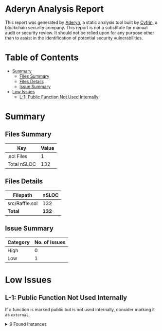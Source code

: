 # Aderyn Analysis Report

This report was generated by [Aderyn](https://github.com/Cyfrin/aderyn), a static analysis tool built by [Cyfrin](https://cyfrin.io), a blockchain security company. This report is not a substitute for manual audit or security review. It should not be relied upon for any purpose other than to assist in the identification of potential security vulnerabilities.
# Table of Contents

- [Summary](#summary)
  - [Files Summary](#files-summary)
  - [Files Details](#files-details)
  - [Issue Summary](#issue-summary)
- [Low Issues](#low-issues)
  - [L-1: Public Function Not Used Internally](#l-1-public-function-not-used-internally)


# Summary

## Files Summary

| Key | Value |
| --- | --- |
| .sol Files | 1 |
| Total nSLOC | 132 |


## Files Details

| Filepath | nSLOC |
| --- | --- |
| src/Raffle.sol | 132 |
| **Total** | **132** |


## Issue Summary

| Category | No. of Issues |
| --- | --- |
| High | 0 |
| Low | 1 |


# Low Issues

## L-1: Public Function Not Used Internally

If a function is marked public but is not used internally, consider marking it as `external`.

<details><summary>9 Found Instances</summary>


- Found in src/Raffle.sol [Line: 146](src/Raffle.sol#L146)

	```solidity
	    function getRaffleState() public view returns (RaffleState) {
	```

- Found in src/Raffle.sol [Line: 150](src/Raffle.sol#L150)

	```solidity
	    function getNumWords() public pure returns (uint256) {
	```

- Found in src/Raffle.sol [Line: 154](src/Raffle.sol#L154)

	```solidity
	    function getRequestConfirmations() public pure returns (uint256) {
	```

- Found in src/Raffle.sol [Line: 158](src/Raffle.sol#L158)

	```solidity
	    function getRecentWinner() public view returns (address) {
	```

- Found in src/Raffle.sol [Line: 162](src/Raffle.sol#L162)

	```solidity
	    function getPlayer(uint256 index) public view returns (address) {
	```

- Found in src/Raffle.sol [Line: 170](src/Raffle.sol#L170)

	```solidity
	    function getLastTimeStamp() public view returns (uint256) {
	```

- Found in src/Raffle.sol [Line: 174](src/Raffle.sol#L174)

	```solidity
	    function getInterval() public view returns (uint256) {
	```

- Found in src/Raffle.sol [Line: 178](src/Raffle.sol#L178)

	```solidity
	    function getEntranceFee() public view returns (uint256) {
	```

- Found in src/Raffle.sol [Line: 182](src/Raffle.sol#L182)

	```solidity
	    function getNumberOfPlayers() public view returns (uint256) {
	```

</details>



